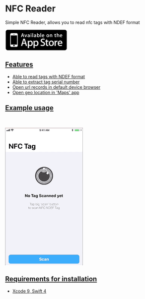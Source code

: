 # NFC Reader

Simple NFC Reader, allows you to read nfc tags with NDEF format

<a href="https://itunes.apple.com/us/app/nfc-reader-ndef/id1299599637?ls=1&mt=8">
<img border="0" src="gifs/appstore.png" width="200">

## **Features**

- Able to read tags with NDEF format
- Able to extract tag serial number
- Open url records in default device browser
- Open geo location in 'Maps' app


## **Example usage**
<br><br>
<img src="gifs/read.gif" width="250">

## **Requirements for installation**
- Xcode 9, Swift 4
<br><br>
